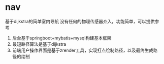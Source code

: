 # nav
基于dijkstra的简单室内导航
没有任何的物理传感器介入，功能简单，可以提供参考

1. 后台基于springboot+mybatis+mysql构建基本框架
2. 最短路径算法是基于dijkstra
3. 前端用户操作界面是基于zrender工具，实现打点绘制路径，以及最终生成路径的绘制
